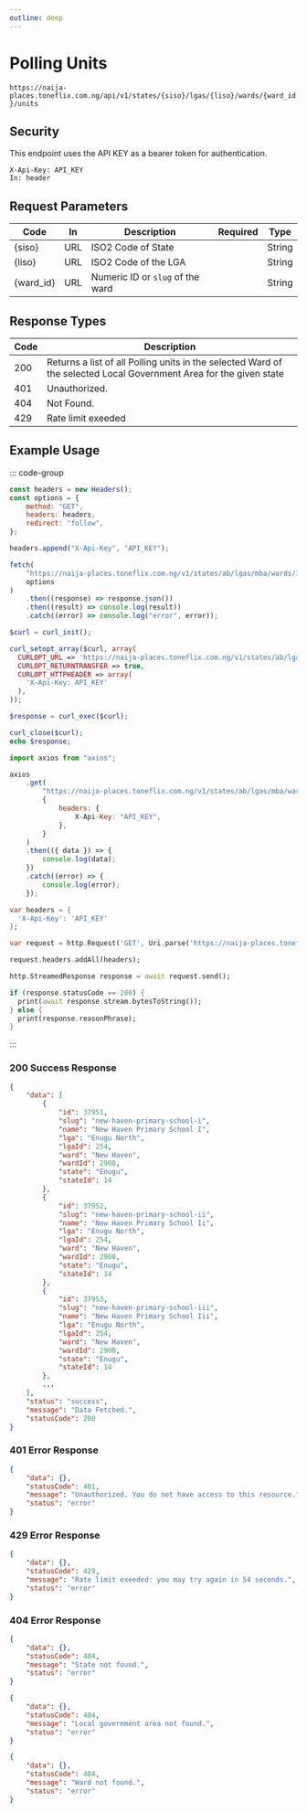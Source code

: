 ```yaml
---
outline: deep
---
```


# Polling Units

<Badge type="warning" text="GET" /> `https://naija-places.toneflix.com.ng/api/v1/states/{siso}/lgas/{liso}/wards/{ward_id}/units`

## Security

This endpoint uses the API KEY as a bearer token for authentication.

```
X-Api-Key: API_KEY
In: header
```

## Request Parameters

| Code        | In  | Description                      | Required                           | Type   |
| ----------- | --- | -------------------------------- | ---------------------------------- | ------ |
| \{siso\}    | URL | ISO2 Code of State               | <Badge type="danger" text="YES" /> | String |
| \{liso\}    | URL | ISO2 Code of the LGA             | <Badge type="danger" text="YES" /> | String |
| \{ward_id\} | URL | Numeric ID or `slug` of the ward | <Badge type="danger" text="YES" /> | String |

## Response Types

| Code | Description                                                                                                        |
| ---- | ------------------------------------------------------------------------------------------------------------------ |
| 200  | Returns a list of all Polling units in the selected Ward of the selected Local Government Area for the given state |
| 401  | Unauthorized.                                                                                                      |
| 404  | Not Found.                                                                                                         |
| 429  | Rate limit exeeded                                                                                                 |

## Example Usage

::: code-group

```js [javascript]
const headers = new Headers();
const options = {
    method: "GET",
    headers: headers,
    redirect: "follow",
};

headers.append("X-Api-Key", "API_KEY");

fetch(
    "https://naija-places.toneflix.com.ng/v1/states/ab/lgas/mba/wards/1/units",
    options
)
    .then((response) => response.json())
    .then((result) => console.log(result))
    .catch((error) => console.log("error", error));
```

```php [php]
$curl = curl_init();

curl_setopt_array($curl, array(
  CURLOPT_URL => 'https://naija-places.toneflix.com.ng/v1/states/ab/lgas/mba/wards/1/units',
  CURLOPT_RETURNTRANSFER => true,
  CURLOPT_HTTPHEADER => array(
    'X-Api-Key: API_KEY'
  ),
));

$response = curl_exec($curl);

curl_close($curl);
echo $response;
```

```js [axios]
import axios from "axios";

axios
    .get(
        "https://naija-places.toneflix.com.ng/v1/states/ab/lgas/mba/wards/1/units",
        {
            headers: {
                X-Api-Key: "API_KEY",
            },
        }
    )
    .then(({ data }) => {
        console.log(data);
    })
    .catch((error) => {
        console.log(error);
    });
```

```dart [dart]
var headers = {
  'X-Api-Key': 'API_KEY'
};

var request = http.Request('GET', Uri.parse('https://naija-places.toneflix.com.ng/v1/states/ab/lgas/mba/wards/1/units'));

request.headers.addAll(headers);

http.StreamedResponse response = await request.send();

if (response.statusCode == 200) {
  print(await response.stream.bytesToString());
} else {
  print(response.reasonPhrase);
}
```

:::

### 200 Success Response

```json
{
    "data": [
        {
            "id": 37951,
            "slug": "new-haven-primary-school-i",
            "name": "New Haven Primary School I",
            "lga": "Enugu North",
            "lgaId": 254,
            "ward": "New Haven",
            "wardId": 2908,
            "state": "Enugu",
            "stateId": 14
        },
        {
            "id": 37952,
            "slug": "new-haven-primary-school-ii",
            "name": "New Haven Primary School Ii",
            "lga": "Enugu North",
            "lgaId": 254,
            "ward": "New Haven",
            "wardId": 2908,
            "state": "Enugu",
            "stateId": 14
        },
        {
            "id": 37953,
            "slug": "new-haven-primary-school-iii",
            "name": "New Haven Primary School Iii",
            "lga": "Enugu North",
            "lgaId": 254,
            "ward": "New Haven",
            "wardId": 2908,
            "state": "Enugu",
            "stateId": 14
        },
        ...
    ],
    "status": "success",
    "message": "Data Fetched.",
    "statusCode": 200
}
```

### 401 Error Response

```json
{
    "data": {},
    "statusCode": 401,
    "message": "Unauthorized. You do not have access to this resource.",
    "status": "error"
}
```

### 429 Error Response

```json
{
    "data": {},
    "statusCode": 429,
    "message": "Rate limit exeeded: you may try again in 54 seconds.",
    "status": "error"
}
```

### 404 Error Response

```json
{
    "data": {},
    "statusCode": 404,
    "message": "State not found.",
    "status": "error"
}
```

```json
{
    "data": {},
    "statusCode": 404,
    "message": "Local government area not found.",
    "status": "error"
}
```

```json
{
    "data": {},
    "statusCode": 404,
    "message": "Ward not found.",
    "status": "error"
}
```
